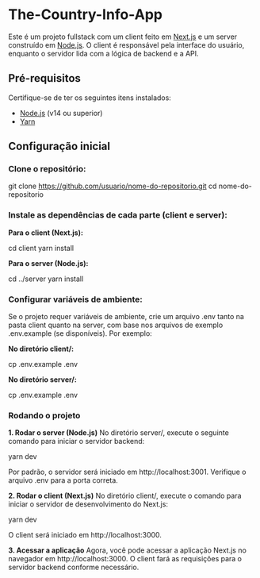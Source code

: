 # The-Country-Info-App

Este é um projeto fullstack com um client feito em [Next.js](https://nextjs.org/) e um server construído em [Node.js](https://nodejs.org/). O client é responsável pela interface do usuário, enquanto o servidor lida com a lógica de backend e a API.

## Pré-requisitos

Certifique-se de ter os seguintes itens instalados:

- [Node.js](https://nodejs.org/en/download/) (v14 ou superior)
- [Yarn](https://yarnpkg.com/getting-started/install)

## Configuração inicial
### Clone o repositório:

git clone https://github.com/usuario/nome-do-repositorio.git
cd nome-do-repositorio

### Instale as dependências de cada parte (client e server):

**Para o client (Next.js):**

cd client
yarn install

**Para o server (Node.js):**

cd ../server
yarn install

### Configurar variáveis de ambiente:

Se o projeto requer variáveis de ambiente, crie um arquivo .env tanto na pasta client quanto na server, com base nos arquivos de exemplo .env.example (se disponíveis). Por exemplo:

**No diretório client/:**

cp .env.example .env

**No diretório server/:**

cp .env.example .env

### Rodando o projeto

**1. Rodar o server (Node.js)**
No diretório server/, execute o seguinte comando para iniciar o servidor backend:

yarn dev

Por padrão, o servidor será iniciado em http://localhost:3001. Verifique o arquivo .env para a porta correta.

**2. Rodar o client (Next.js)**
No diretório client/, execute o comando para iniciar o servidor de desenvolvimento do Next.js:

yarn dev

O client será iniciado em http://localhost:3000.

**3. Acessar a aplicação**
Agora, você pode acessar a aplicação Next.js no navegador em http://localhost:3000. O client fará as requisições para o servidor backend conforme necessário.
